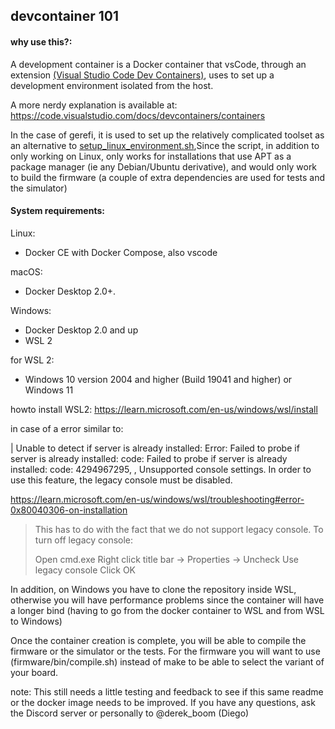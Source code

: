 ## devcontainer 101

#### why use this?:
A development container is a Docker container that vsCode, through an extension [(Visual Studio Code Dev Containers)](https://marketplace.visualstudio.com/items?itemName=ms-vscode-remote.remote-containers), uses to set up a development environment isolated from the host.

A more nerdy explanation is available at: https://code.visualstudio.com/docs/devcontainers/containers

In the case of gerefi, it is used to set up the relatively complicated toolset as an alternative to [setup_linux_environment.sh](https://github.com/gerefi/gerefi/blob/master/firmware/setup_linux_environment.sh),Since the script, in addition to only working on Linux, only works for installations that use APT as a package manager (ie any Debian/Ubuntu derivative), and would only work to build the firmware (a couple of extra dependencies are used for tests and the simulator)


#### System requirements:

Linux:
- Docker CE with Docker Compose, also vscode

macOS: 
- Docker Desktop 2.0+.

Windows:
- Docker Desktop 2.0 and up
- WSL 2

for WSL 2:
- Windows 10 version 2004 and higher (Build 19041 and higher) or Windows 11 

howto install WSL2: https://learn.microsoft.com/en-us/windows/wsl/install



in case of a error similar to:

| Unable to detect if server is already installed: Error: Failed to probe if server is already installed: code: Failed to probe if server is already installed: code: 4294967295, , Unsupported console settings. In order to use this feature, the legacy console must be disabled.

https://learn.microsoft.com/en-us/windows/wsl/troubleshooting#error-0x80040306-on-installation
> This has to do with the fact that we do not support legacy console. To turn off legacy console:
> 
> Open cmd.exe
> Right click title bar -> Properties -> Uncheck Use legacy console
> Click OK

In addition, on Windows you have to clone the repository inside WSL, otherwise you will have performance problems since the container will have a longer bind (having to go from the docker container to WSL and from WSL to Windows)

Once the container creation is complete, you will be able to compile the firmware or the simulator or the tests.
For the firmware you will want to use (firmware/bin/compile.sh) instead of make to be able to select the variant of your board.

note:
This still needs a little testing and feedback to see if this same readme or the docker image needs to be improved. If you have any questions, ask the Discord server or personally to @derek_boom (Diego)